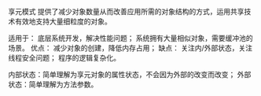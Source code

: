 享元模式
提供了减少对象数量从而改善应用所需的对象结构的方式，运用共享技术有效地支持大量细粒度的对象。

适用于：
底层系统开发，解决性能问题；
系统拥有大量相似对象，需要缓冲池的场景。
优点：
减少对象的创建，降低内存占用；
缺点：
关注内/外部状态，关注线程安全问题；
程序的逻辑复杂化。

内部状态：简单理解为享元对象的属性状态，不会因为外部的改变而改变； 外部状态：简单理解为方法参数。